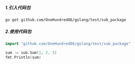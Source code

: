 ##### 1.引入代码包
```shell
go get github.com/OneHundred86/golang/test/sub_package
```

##### 2.使用代码包
```go
import "github.com/OneHundred86/golang/test/sub_package"

sum := sub.Sum(1, 2, 3)
fmt.Println(sum)
```
